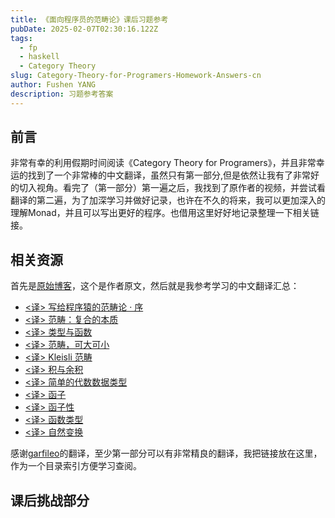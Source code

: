 ```yaml
---
title: 《面向程序员的范畴论》课后习题参考
pubDate: 2025-02-07T02:30:16.122Z
tags:
  - fp
  - haskell
  - Category Theory
slug: Category-Theory-for-Programers-Homework-Answers-cn
author: Fushen YANG
description: 习题参考答案
---
```


## 前言

非常有幸的利用假期时间阅读《Category Theory for Programers》，并且非常幸运的找到了一个非常棒的中文翻译，虽然只有第一部分,但是依然让我有了非常好的切入视角。看完了（第一部分）第一遍之后，我找到了原作者的视频，并尝试看翻译的第二遍，为了加深学习并做好记录，也许在不久的将来，我可以更加深入的理解Monad，并且可以写出更好的程序。也借用这里好好地记录整理一下相关链接。

## 相关资源

首先是[原始博客](https://bartoszmilewski.com/2014/10/28/category-theory-for-programmers-the-preface/)，这个是作者原文，然后就是我参考学习的中文翻译汇总：

- [<译> 写给程序猿的范畴论 · 序](https://segmentfault.com/a/1190000003882331)
- [<译> 范畴：复合的本质](https://segmentfault.com/a/1190000003883257)
- [<译> 类型与函数](https://segmentfault.com/a/1190000003888544)
- [<译> 范畴，可大可小](https://segmentfault.com/a/1190000003894116)
- [<译> Kleisli 范畴](https://segmentfault.com/a/1190000003898795)
- [<译> 积与余积](https://segmentfault.com/a/1190000003913079)
- [<译> 简单的代数数据类型](https://segmentfault.com/a/1190000003943687)
- [<译> 函子](https://segmentfault.com/a/1190000003954370)
- [<译> 函子性](https://segmentfault.com/a/1190000003993662)
- [<译> 函数类型](https://segmentfault.com/a/1190000004631638)
- [<译> 自然变换](https://segmentfault.com/a/1190000012381561)

感谢[garfileo](https://segmentfault.com/u/garfileo)的翻译，至少第一部分可以有非常精良的翻译，我把链接放在这里，作为一个目录索引方便学习查阅。

## 课后挑战部分

###
